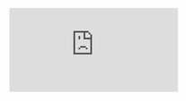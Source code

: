 ![cert](https://github.com/marcusandrev/DataCamp-Data-Scientist-with-Python-Career-Track/blob/main/1.Introduction-To-Python/certificate-IntroToPython.pdf)